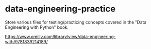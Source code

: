 # data-engineering-practice

Store various files for testing/practicing concepts covered in the "Data Engineering with Python" book.

https://www.oreilly.com/library/view/data-engineering-with/9781839214189/

